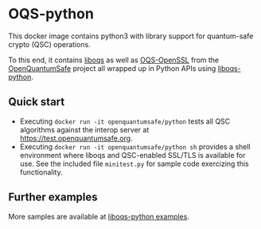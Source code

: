 # OQS-python

This docker image contains python3 with library support for quantum-safe crypto
(QSC) operations.

To this end, it contains [liboqs](https://github.com/open-quantum-safe/liboqs)
as well as [OQS-OpenSSL](https://github.com/open-quantum-safe/openssl) from the
[OpenQuantumSafe](https://openquantumsafe.org) project all wrapped up in Python
APIs using [liboqs-python](https://github.com/open-quantum-safe/liboqs-python).

## Quick start

- Executing `docker run -it openquantumsafe/python` tests all QSC algorithms
  against the interop server at https://test.openquantumsafe.org.
- Executing `docker run -it openquantumsafe/python sh` provides a shell
  environment where liboqs and QSC-enabled SSL/TLS is available for use. See
  the included file `minitest.py` for sample code exercizing this
  functionality.

## Further examples

More samples are available at
[liboqs-python examples](https://github.com/open-quantum-safe/liboqs-python/tree/main/examples).
